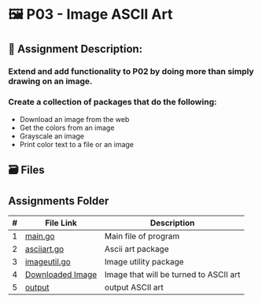 # :framed_picture: P03 - Image ASCII Art
## :bookmark_tabs: Assignment Description:
### Extend and add functionality to P02 by doing more than simply drawing on an image. 
### Create a collection of packages that do the following:
- Download an image from the web
- Get the colors from an image
- Grayscale an image
- Print color text to a file or an image

## :card_file_box: Files
##  Assignments Folder

| # | File Link | Description |
| - | -------- | ----------- | 
| 1 | [main.go](https://github.com/ACHarrison32/4143-PLC/blob/main/Assignments/P03/image-to-asciiart/cmd/main.go) | Main file of program |
| 2 | [asciiart.go](https://github.com/ACHarrison32/4143-PLC/blob/main/Assignments/P03/image-to-asciiart/asciiart/asciiart.go) | Ascii art package |
| 3 | [imageutil.go](https://github.com/ACHarrison32/4143-PLC/blob/main/Assignments/P03/image-to-asciiart/imageutil/imageutil.go) | Image utility package |
| 4 | [Downloaded Image]() | Image that will be turned to ASCII art |
| 5 | [output]() | output ASCII art | 


